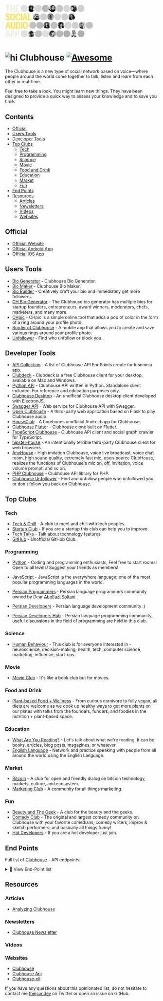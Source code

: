 <h1><img src="banner.png" alt="awesome clubhouse" width="300" /></h1>

# <img src="https://user-images.githubusercontent.com/1303154/88677602-1635ba80-d120-11ea-84d8-d263ba5fc3c0.gif" width="28px" alt="hi"> Clubhouse [![Awesome](https://awesome.re/badge.svg)](https://awesome.re)

The Clubhouse is a new type of social network based on voice—where people around the world come together to talk, listen and learn from each other in real-time.

Feel free to take a look. You might learn new things. They have been designed to provide a quick way to assess your knowledge and to save you time.


## Contents

- [Official](#official)
- [Users Tools](#users-tools)
- [Developer Tools](#developer-tools)
- [Top Clubs](#top-clubs)
  - [Tech](#tech)
  - [Programming](#programming)
  - [Science](#science)
  - [Movie](#movie)
  - [Food and Drink](#food-and-drink)
  - [Education](#education)
  - [Market](#market)
  - [Fun](#fun)
- [End Points](#end-points)
- [Resources](#resources)
  - [Articles](#articles)
  - [Newsletters](#newsletters)
  - [Videos](#videos)
  - [Websites](#websites)

## Official

- [Official Website](https://joinclubhouse.com)
- [Official Android App](https://play.google.com/store/apps/details?id=com.clubhouse)
- [Official iOS App](https://itunes.apple.com/us/app/clubhouse/id1209829091)

## Users Tools

- [Bio Generator](https://perchance.org/owh9gelu4t) - Clubhouse Bio Generator.
- [Bio Maker](https://bio.lvwzhen.com/) - Clubhouse Bio Maker.
- [Bio Builder](https://www.clubhousebio.app/) - Creatively craft your bio and immediately get more followers.
- [CH Bio Generator](https://apps.apple.com/us/app/ch-bio-generator/id1554078253) - The Clubhouse bio generator has multiple bios for startup founders, entrepreneurs, award winners, moderators, chefs, marketers, and many more.
- [CHpic](https://chpic.me/) - CHpic is a simple online tool that adds a pop of color in the form of a ring around your profile photo.
- [Border of Clubhouse](https://apps.apple.com/us/app/border-for-clubhouse-clubring/id1550842742) - A mobile app that allows you to create and save various rings around your profile photo.
- [Unfollower](https://unfollow.netlify.app/) - Find who unfollow or block you.

## Developer Tools

- [API Collection](https://raw.githubusercontent.com/ehsanghaffarii/awesome-clubhouse/main/files/Insomnia_Clubhouse_2022-02-21.json) - A list of Clubhouse API EndPoints create for Insomnia app.
- [Clubdeck](https://www.clubdeck.app/) - Clubdeck is a free Clubhouse client for your desktop, available on Mac and Windows.
- [Python API](https://github.com/stypr/clubhouse-py) - Clubhouse API written in Python. Standalone client included. For reference and education purposes only.
- [Clubhouse Desktop](https://github.com/callmearta/clubhouse-desktop) - An unofficial Clubhouse desktop client developed with ElectronJS.
- [Swagger API](https://github.com/zhuowei/ClubhouseAPI) - Web service for Clubhouse API with Swagger.
- [Open Clubhouse](https://github.com/ai-eks/OpenClubhouse) - A third-party web application based on Flask to play Clubhouse audio.
- [HouseClub](https://github.com/grishka/Houseclub) - A barebones unofficial Android app for Clubhouse.
- [Clubhouse Flutter](https://github.com/perpetio/clubhouse) - Clubhouse clone built on Flutter.
- [TypeScript Clubhouse](https://github.com/transitive-bullshit/clubhouse) - Clubhouse API client and social graph crawler for TypeScript.
- [hipster-house](https://github.com/zhuowei/hipster.house) - An intentionally terrible third-party Clubhouse client for web browsers.
- [AnyHouse](https://github.com/anyRTC-UseCase/anyHouse) - High imitation Clubhouse, voice live broadcast, voice chat room, high sound quality, extremely fast mic, open-source ClubHouse, realizes the functions of Clubhouse's mic on, off, invitation, voice volume prompt, and so on.
- [PHP Clubhouse](https://github.com/fadhiilrachman/clubhouse-api-php) - Clubhouse API library for PHP.
- [Clubhouse Unfollower](https://github.com/soroushchehresa/clubhouse-unfollowers) - Find and unfollow people who unfollowed you or don't follow you back on Clubhouse.

## Top Clubs

### Tech

- [Tech & Chill](https://www.clubhouse.com/club/techchill) - A club to meet and chill with tech peoples.
- [Startup Club](https://clubhousedb.com/club/45-startup-club) - If you are a startup this club can help you to improve.
- [Tech Talks](https://clubhousedb.com/club/3225-tech-talks) - Talk about technology features.
- [GitHub](https://clubhousedb.com/club/735673473-github) - Unofficial GitHub Club.

### Programming

- [Python](https://clubhousedb.com/club/598487268-python) - Coding and programming enthusiasts, Feel free to start rooms! Open to all levels! Suggest your friends as members!
- [JavaScript](https://clubhousedb.com/club/1253333235-javascript) - JavaScript is the everywhere language; one of the most popular programming languages in the world.
- [Persian Programmers](https://clubhousedb.com/club/persian-programmer) - Persian language programmers community owned by Dear [Abolfazl Soltani](https://github.com/devsoli)
- [Persian Developers](https://www.clubhouse.com/club/persian-developers) - Persian language development community :)

- [Persian Developers Hub](https://clubhousedb.com/club/1630392162-persian-developers-hub) - Persian language programming community, useful discussions in the field of programming are held in this club.

### Science

- [Human Behaviour](https://clubhousedb.com/club/156-human-behaviour) - This club is for everyone interested in - neuroscience, decision-making, health, tech, computer science, marketing, influence, start-ups.

### Movie

- [Movie Club](https://clubhousedb.com/club/105-movie-club) - It's like a book club but for movies.

### Food and Drink

- [Plant-based Food + Wellness](https://clubhousedb.com/club/307-plant-based-food-wellness) - From curious carnivore to fully vegan, all diets are welcome as we cook up healthy ways to get more plants on our plates with talks from the founders, funders, and foodies in the nutrition + plant-based space.

### Education

- [What Are You Reading?](https://clubhousedb.com/club/764-what-are-you-reading) - Let's talk about what we're reading. It can be books, articles, blog posts, magazines, or whatever.
- [English Language](https://clubhousedb.com/club/290630288-english-language) - Network and practice speaking with people from all around the world using the English Language.

### Market

- [Bitcoin](https://clubhousedb.com/club/597-bitcoin) - A club for open and friendly dialog on bitcoin technology, markets, culture, and ecosystem.
- [Marketing Club](https://clubhousedb.com/club/131-marketing-club) - A community for all things marketing.

### Fun

- [Beauty and The Geek](https://www.clubhouse.com/club/beauty-and-the-geek) - A club for the beauty and the geeks.
- [Comedy Club](https://clubhousedb.com/club/1024-comedy-club) - The original and largest comedy community on Clubhouse with your favorite comedians, comedy writers, improv & sketch performers, and basically all things funny!
- [Hot Developers](https://www.clubhouse.com/club/hot-persiandevelopers) - If you are a hot developer just join.

## End Points

Full list of [Clubhouse](https://www.clubhouseapi.com/api) - API endpoints.

<details>
<summary>📃 View End-Point list</summary>

```bash
start_phone_number_auth(phone_number):
call_phone_number_auth(phone_number):
resend_phone_number_auth(phone_number):
complete_phone_number_auth(phone_number, verification_code):
check_for_update(is_testflight=False):
get_release_notes:
check_waitlist_status:
add_email(email):
update_photo(photo_filename):
follow(user_id, user_ids=None, source=4, source_topic_id=None):
unfollow(user_id):
block(user_id):
unblock(user_id):
follow_multiple(user_ids, user_id=None, source=7, source_topic_id=None):
follow_club(club_id, source_topic_id=None):
unfollow_club(club_id, source_topic_id=None):
update_follow_notifications(user_id, notification_type=2):
get_suggested_follows_similar(user_id):
get_suggested_follows_friends_only(club_id=None, upload_contacts=True, contacts=()):
get_suggested_follows_all(in_onboarding=True, page_size=50, page=1):
ignore_suggested_follow(user_id):
get_event(event_id, user_ids=None, club_id=None, is_member_only=False, event_hashid=None, description=None, time_start_epoch=None, name=None):
create_event(name, time_start_epoch, description, event_id=None, user_ids=(), club_id=None, is_member_only=False, event_hashid=None):
edit_event(name, time_start_epoch, description, event_id=None, user_ids=(), club_id=None, is_member_only=False, event_hashid=None):
delete_event(event_id, user_ids=None, club_id=None, is_member_only=False, event_hashid=None, description=None, time_start_epoch=None, name=None):
get_events(is_filtered=True, page_size=25, page=1):
get_club(club_id, source_topic_id=None):
get_club_members(club_id, return_followers=False, return_members=True, page_size=50, page=1):
get_settings:
get_welcome_channel:
hide_channel(channel, hide=True):
join_channel(channel, attribution_source=”feed”):
leave_channel(channel):
make_channel_public(channel, channel_id=None):
make_channel_social(channel, channel_id=None):
end_channel(channel, channel_id=None):
make_moderator(channel, user_id):
block_from_channel(channel, user_id):
get_profile(user_id):
me(return_blocked_ids=False, timezone_identifier=”Asia/Tokyo”, return_following_ids=False):
get_following(user_id, page_size=50, page=1):
get_followers(user_id, page_size=50, page=1):
get_mutual_follows(user_id, page_size=50, page=1):
get_all_topics:
get_channels:
get_channel(channel, channel_id=None):
active_ping(channel):
audience_reply(channel, raise_hands=True, unraise_hands=False):
change_handraise_settings(channel, is_enabled=True, handraise_permission=1):
update_skintone(skintone=1):
get_notifications(page_size=20, page=1):
get_actionable_notifications:
get_online_friends:
accept_speaker_invite(channel, user_id):
reject_speaker_invite(channel, user_id):
invite_speaker(channel, user_id):
uninvite_speaker(channel, user_id):
mute_speaker(channel, user_id):
get_suggested_speakers(channel):
create_channel(topic=””, user_ids=(), is_private=False, is_social_mode=False):
get_create_channel_targets:
get_suggested_invites(club_id=None, upload_contacts=True, contacts=()):
get_suggested_club_invites(upload_contacts=True, contacts=()):
invite_to_app(name, phone_number, message=None):
invite_from_waitlist(user_id):
search_users(query, followers_only=False, following_only=False, cofollows_only=False):
search_clubs(query, followers_only=False, following_only=False, cofollows_only=False):
get_topic(topic_id):
get_clubs_for_topic(topic_id, page_size=25, page=1):
get_clubs(is_startable_only):
get_users_for_topic(topic_id, page_size=25, page=1):
invite_to_existing_channel(channel, user_id):
update_username(username):
update_name(name):
update_twitter_username(username, twitter_token, twitter_secret):
update_instagram_username(code):
update_displayname(name):
refresh_token(refresh_token):
update_bio(bio):
record_action_trails(action_trails=()):
add_user_topic(club_id, topic_id):
remove_user_topic(club_id, topic_id):
report_incident(user_id, channel, incident_type, incident_description, email):
reject_welcome_channel:
update_channel_flags(channel, visibility, flag_title, unflag_title):
ignore_actionable_notification(actionable_notification_id):
invite_to_new_channel(user_id, channel):
accept_new_channel_invite(channel_invite_id):
reject_new_channel_invite(channel_invite_id):
cancel_new_channel_invite(channel_invite_id):
add_club_admin(club_id, user_id):
remove_club_admin(club_id, user_id):
remove_club_member(club_id, user_id):
accept_club_member_invite(club_id, source_topic_id=None):
add_club_member(club_id, user_id, name, phone_number, message, reason):
get_club_nominations(club_id, source_topic_id):
approve_club_nomination(club_id, source_topic_id, invite_nomination_id):
reject_club_nomination(club_id, source_topic_id, invite_nomination_id):
add_club_topic(club_id, topic_id):
remove_club_topic(club_id, topic_id):
get_events_to_start:
update_is_follow_allowed(club_id, is_follow_allowed=True):
update_is_membership_private(club_id, is_membership_private):
update_is_community(club_id, is_community):
update_club_description(club_id, description):
update_club_rules:
update_club_topics:
get_events_for_user:
get_events_to_start
delete_event
create_event
edit_event
get_event
get_channel_messages?channel=PAD7ZWX7&is_chronological_order=0
send_channel_message
get_chats
share_channel
refresh_token
get_chats
get_chat
report_incident(SECRET)
report_category(SECRET)
```
</details>

## Resources

### Articles

- [Analyzing Clubhouse](https://blog.theori.io/research/korean/analyzing-clubhouse/)

### Newsletters

- [Clubhouse Newsletter](https://www.clubhouse.com/newsletter)

### Videos

### Websites

- [Clubhouse](https://www.clubhouse.com/)
- [Clubhouse Api](https://clubhouseapi.com/)
- [Clubhouse-cli](https://github.com/ehsanghaffarii/clubhouse-cli)

If you have any questions about this opinionated list, do not hesitate to contact me [thejsondev](https://twitter.com/thejsondev) on Twitter or open an issue on GitHub.
